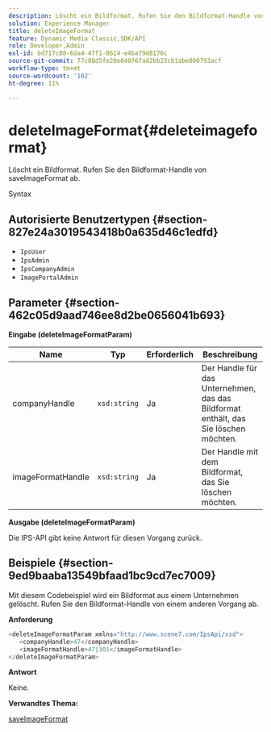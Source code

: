 ```yaml
---
description: Löscht ein Bildformat. Rufen Sie den Bildformat-Handle von saveImageFormat ab.
solution: Experience Manager
title: deleteImageFormat
feature: Dynamic Media Classic,SDK/API
role: Developer,Admin
exl-id: bd717c08-6da4-47f1-8614-e4ba79d8176c
source-git-commit: 77c88d5fe20e048f6fad2bb23cb1abe090793acf
workflow-type: tm+mt
source-wordcount: '102'
ht-degree: 11%

---
```


# deleteImageFormat{#deleteimageformat}

Löscht ein Bildformat. Rufen Sie den Bildformat-Handle von saveImageFormat ab.

Syntax

## Autorisierte Benutzertypen {#section-827e24a3019543418b0a635d46c1edfd}

* `IpsUser`
* `IpsAdmin`
* `IpsCompanyAdmin`
* `ImagePortalAdmin`

## Parameter {#section-462c05d9aad746ee8d2be0656041b693}

**Eingabe (deleteImageFormatParam)**

| Name | Typ | Erforderlich | Beschreibung |
|---|---|---|---|
| companyHandle | `xsd:string` | Ja | Der Handle für das Unternehmen, das das Bildformat enthält, das Sie löschen möchten. |
| imageFormatHandle | `xsd:string` | Ja | Der Handle mit dem Bildformat, das Sie löschen möchten. |

**Ausgabe (deleteImageFormatParam)**

Die IPS-API gibt keine Antwort für diesen Vorgang zurück.

## Beispiele {#section-9ed9baaba13549bfaad1bc9cd7ec7009}

Mit diesem Codebeispiel wird ein Bildformat aus einem Unternehmen gelöscht. Rufen Sie den Bildformat-Handle von einem anderen Vorgang ab.

**Anforderung**

```java
<deleteImageFormatParam xmlns="http://www.scene7.com/IpsApi/xsd">
   <companyHandle>47</companyHandle>
   <imageFormatHandle>47|301</imageFormatHandle>
</deleteImageFormatParam>
```

**Antwort**

Keine.

**Verwandtes Thema:**

[saveImageFormat](../../../operations/c-operations-intro/c-methods/r-save-image-format.md#reference-d15c27f533ef41e38b54a539a304bd1d)
